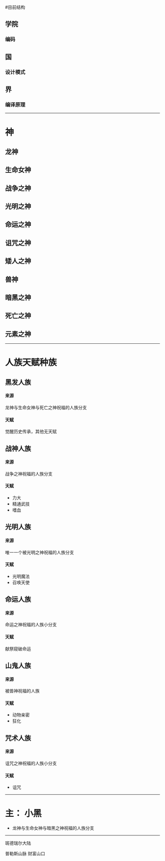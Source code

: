 #目前结构
## 学院
### 编码

## 国
### 设计模式

## 界
### 编译原理
---
# 神
## 龙神
## 生命女神
## 战争之神
## 光明之神

## 命运之神
## 诅咒之神
## 矮人之神
## 兽神

## 暗黑之神
## 死亡之神
## 元素之神


---
# 人族天赋种族
## 黑发人族
#### 来源
龙神与生命女神与死亡之神祝福的人族分支

#### 天赋
觉醒历史传承，其他无天赋

## 战神人族
#### 来源
战争之神祝福的人族分支

#### 天赋
* 力大
* 精通武技
* 嗜血

## 光明人族
#### 来源
唯一一个被光明之神祝福的人族分支

#### 天赋
* 光明魔法
* 召唤天使

## 命运人族
#### 来源
命运之神祝福的人族小分支

#### 天赋
献祭窥破命运

## 山鬼人族
#### 来源
被兽神祝福的人族

#### 天赋
* 动物亲密
* 狂化

## 咒术人族
#### 来源
诅咒之神祝福的人族小分支

#### 天赋
* 诅咒


---
# 主： 小黑
* 龙神与生命女神与暗黑之神祝福的人族分支

---
斑德瑞尔大陆

普勒斯山脉
财富山口 
